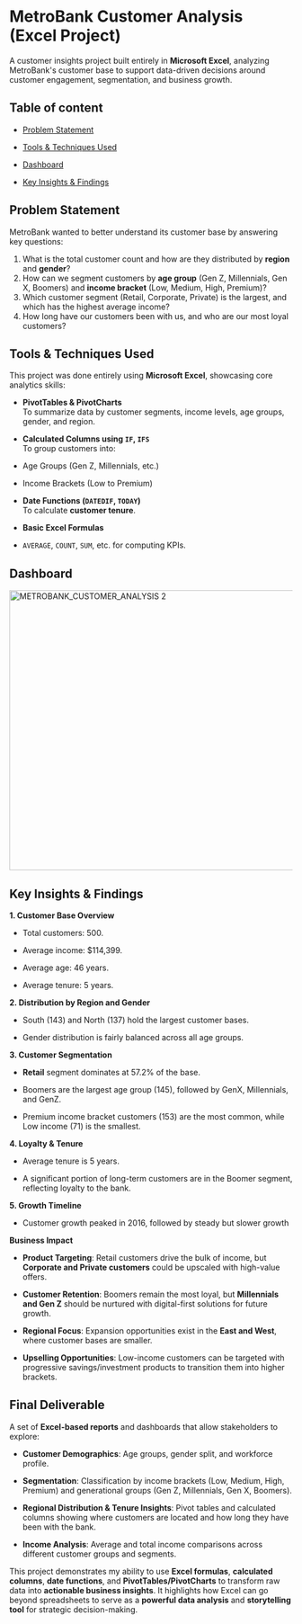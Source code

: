 # MetroBank Customer Analysis (Excel Project)
A customer insights project built entirely in **Microsoft Excel**, analyzing MetroBank's customer base to support data-driven decisions around customer engagement, segmentation, and business growth.

## Table of content

- [Problem Statement](https://github.com/Ehinmetan/Metrobank-Customer-Analysis-Excel/blob/main/README.md#problem-statement)

- [Tools & Techniques Used](https://github.com/Ehinmetan/Metrobank-Customer-Analysis-Excel/blob/main/README.md#tools--techniques-used)

- [Dashboard](https://github.com/Ehinmetan/Metrobank-Customer-Analysis-Excel/blob/main/README.md#dashboard)

- [Key Insights & Findings](https://github.com/Ehinmetan/Metrobank-Customer-Analysis-Excel/edit/main/README.md#key-insights--findings)

##  Problem Statement
MetroBank wanted to better understand its customer base by answering key questions:

1. What is the total customer count and how are they distributed by **region** and **gender**?
2. How can we segment customers by **age group** (Gen Z, Millennials, Gen X, Boomers) and **income bracket** (Low, Medium, High, Premium)?
3. Which customer segment (Retail, Corporate, Private) is the largest, and which has the highest average income?
4. How long have our customers been with us, and who are our most loyal customers?

## Tools & Techniques Used

This project was done entirely using **Microsoft Excel**, showcasing core analytics skills:

-  **PivotTables & PivotCharts**  
  To summarize data by customer segments, income levels, age groups, gender, and region.

-  **Calculated Columns using `IF`, `IFS`**  
  To group customers into:
  - Age Groups (Gen Z, Millennials, etc.)
  - Income Brackets (Low to Premium)

-  **Date Functions (`DATEDIF`, `TODAY`)**  
  To calculate **customer tenure**.

-  **Basic Excel Formulas**  
  - `AVERAGE`, `COUNT`, `SUM`, etc. for computing KPIs.

## Dashboard
<img width="827" height="498" alt="METROBANK_CUSTOMER_ANALYSIS 2" src="https://github.com/user-attachments/assets/bf7c7c14-2057-44b3-a8c6-a70c970768bc" />

##  Key Insights & Findings

 **1. Customer Base Overview**

- Total customers: 500.

- Average income: $114,399.

- Average age: 46 years.

- Average tenure: 5 years.

 **2. Distribution by Region and Gender**

-  South (143) and North (137) hold the largest customer bases.

- Gender distribution is fairly balanced across all age groups.

**3. Customer Segmentation**

- **Retail** segment dominates at 57.2% of the base.

- Boomers are the largest age group (145), followed by GenX, Millennials, and GenZ.

- Premium income bracket customers (153) are the most common, while Low income (71) is the smallest.

**4. Loyalty & Tenure**

- Average tenure is 5 years.

- A significant portion of long-term customers are in the Boomer segment, reflecting loyalty to the bank.

**5. Growth Timeline**

- Customer growth peaked in 2016, followed by steady but slower growth

**Business Impact**

- **Product Targeting**: Retail customers drive the bulk of income, but **Corporate and Private customers** could be upscaled with high-value offers.

- **Customer Retention**: Boomers remain the most loyal, but **Millennials and Gen Z** should be nurtured with digital-first solutions for future growth.

- **Regional Focus**: Expansion opportunities exist in the **East and West**, where customer bases are smaller.

- **Upselling Opportunities**: Low-income customers can be targeted with progressive savings/investment products to transition them into higher brackets.

## Final Deliverable

A set of **Excel-based reports** and dashboards that allow stakeholders to explore:

- **Customer Demographics**: Age groups, gender split, and workforce profile.

- **Segmentation**: Classification by income brackets (Low, Medium, High, Premium) and generational groups (Gen Z, Millennials, Gen X, Boomers).

- **Regional Distribution & Tenure Insights**: Pivot tables and calculated columns showing where customers are located and how long they have been with the bank.

- **Income Analysis**: Average and total income comparisons across different customer groups and segments.

This project demonstrates my ability to use **Excel formulas**, **calculated columns**, **date functions**, and **PivotTables/PivotCharts** to transform raw data into **actionable business insights**. It highlights how Excel can go beyond spreadsheets to serve as a **powerful data analysis** and **storytelling tool** for strategic decision-making.
